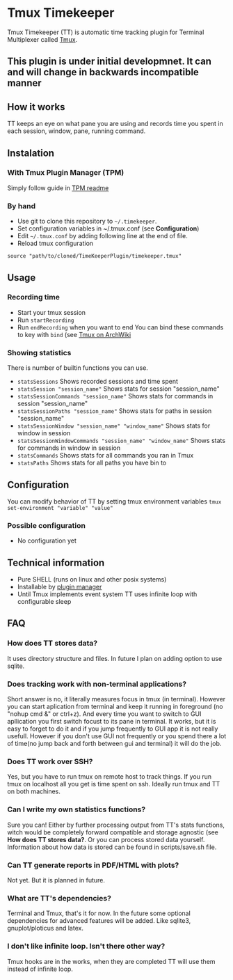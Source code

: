 # Tmux Timekeeper

Tmux Timekeeper (TT) is automatic time tracking plugin for Terminal Multiplexer called [Tmux](http://tmux.sourceforge.net/).

## This plugin is under initial developmnet. It can and will change in backwards incompatible manner


## How it works
TT keeps an eye on what pane you are using and records time you spent in each session, window, pane, running command.


## Instalation
### With Tmux Plugin Manager (TPM)
Simply follow guide in [TPM readme](https://github.com/tmux-plugins/tpm#installing-plugins)

### By hand
* Use git to clone this repository to `~/.timekeeper`.
* Set configuration variables in ~/.tmux.conf (see **Configuration**)
* Edit `~/.tmux.conf` by adding following line at the end of file.
* Reload tmux configuration
```
source "path/to/cloned/TimeKeeperPlugin/timekeeper.tmux"
```

## Usage

### Recording time
* Start your tmux session
* Run `startRecording`
* Run `endRecording` when you want to end
You can bind these commands to key with `bind` (see [Tmux on ArchWiki](https://wiki.archlinux.org/index.php/tmux#Key_bindings)

### Showing statistics
There is number of builtin functions you can use.
* `statsSessions` Shows recorded sessions and time spent
* `statsSession "session_name"` Shows stats for session "session\_name"
* `statsSessionCommands "session_name"` Shows stats for commands in session "session\_name"
* `statsSessionPaths "session_name"` Shows stats for paths in session "session\_name"
* `statsSessionWindow "session_name" "window_name"` Shows stats for window in session
* `statsSessionWindowCommands "session_name" "window_name"` Shows stats for commands in window in session
* `statsCommands` Shows stats for all commands you ran in Tmux
* `statsPaths` Shows stats for all paths you have bin to

## Configuration
You can modify behavior of TT by setting tmux environment variables `tmux set-environment "variable" "value"`

### Possible configuration
* No configuration yet


## Technical information
* Pure SHELL (runs on linux and other posix systems)
* Installable by [plugin manager](https://github.com/tmux-plugins/tpm)
* Until Tmux implements event system TT uses infinite loop with configurable sleep

## FAQ
### How does TT stores data?
It uses directory structure and files. In future I plan on adding option to use sqlite.

### Does tracking work with non-terminal applications?
Short answer is no, it literally measures focus in tmux (in terminal). However you can start aplication from terminal and keep it running in foreground (no "nohup cmd &" or ctrl+z). And every time you want to switch to GUI apllication you first switch focust to its pane in terminal. It works, but it is easy to forget to do it and if you jump frequently to GUI app it is not really usefull. However if you don't use GUI not frequently or you spend there a lot of time(no jump back and forth between gui and terminal) it will do the job.

### Does TT work over SSH?
Yes, but you have to run tmux on remote host to track things. If you run tmux on localhost all you get is time spent on ssh. Ideally run tmux and TT on both machines.

### Can I write my own statistics functions?
Sure you can! Either by further processing output from TT's stats functions, witch would be completely forward compatible and storage agnostic (see **How does TT stores data?**. Or you can process stored data yourself. Information about how data is stored can be found in scripts/save.sh file.

### Can TT generate reports in PDF/HTML with plots?
Not yet. But it is planned in future.

### What are TT's dependencies?
Terminal and Tmux, that's it for now. In the future some optional dependencies for advanced features will be added. Like sqlite3, gnuplot/ploticus and latex.

### I don't like infinite loop. Isn't there other way?
Tmux hooks are in the works, when they are completed TT will use them instead of infinite loop.
